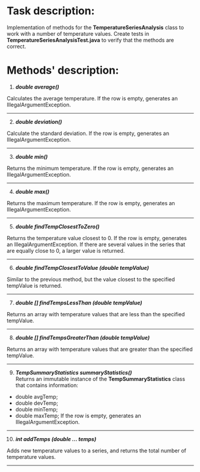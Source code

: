 Task description:
=================
Implementation of methods for the **TemperatureSeriesAnalysis** class to work with a number of temperature values.
Create tests in **TemperatureSeriesAnalysisTest.java** to verify that the methods are correct.


Methods' description:
=====================
1. ***double average()***

Calculates the average temperature. If the row is empty, generates an IllegalArgumentException.
***
2. ***double deviation()***

Calculate the standard deviation. If the row is empty, generates an IllegalArgumentException.
***
3. ***double min()***

Returns the minimum temperature. If the row is empty, generates an IllegalArgumentException.
***
4. ***double max()***

Returns the maximum temperature. If the row is empty, generates an IllegalArgumentException.
***
5. ***double findTempClosestToZero()***

Returns the temperature value closest to 0. If the row is empty, generates an IllegalArgumentException.
If there are several values in the series that are equally close to 0, a larger value is returned.
***
6. ***double findTempClosestToValue (double tempValue)***

Similar to the previous method, but the value closest to the specified tempValue is returned.
***
7. ***double [] findTempsLessThan (double tempValue)***

Returns an array with temperature values that are less than the specified tempValue.
***
8. ***double [] findTempsGreaterThan (double tempValue)***

Returns an array with temperature values that are greater than the specified tempValue.
***
9. ***TempSummaryStatistics summaryStatistics()***
\
Returns an immutable instance of the **TempSummaryStatistics** class that contains information:
- double avgTemp;
- double devTemp;
- double minTemp;
- double maxTemp;
If the row is empty, generates an IllegalArgumentException.
***
10. ***int addTemps (double ... temps)***

Adds new temperature values to a series, and returns the total number of temperature values.
***

